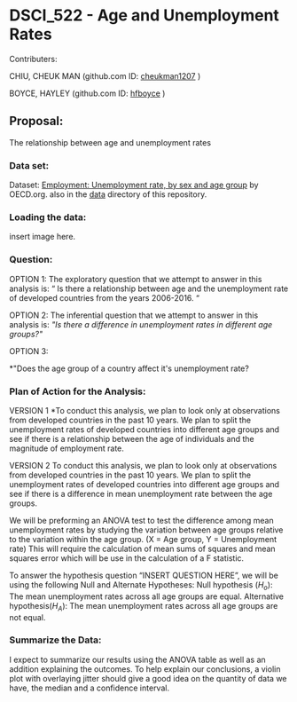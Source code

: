 
# DSCI_522 -  Age and Unemployment Rates

Contributers: 

CHIU, CHEUK MAN (github.com ID: [cheukman1207](https://github.com/cheukman1207) )

BOYCE, HAYLEY (github.com ID: [hfboyce](https://github.com/hfboyce) )

## Proposal:

The relationship between age and unemployment rates 


### Data set:

Dataset: [Employment: Unemployment rate, by sex and age group](https://stats.oecd.org/index.aspx?queryid=54743) by OECD.org. 
also in the [data](insert-url-here) directory of this repository. 

### Loading the data: 

insert image here. 

###  Question:

OPTION 1:
The exploratory question that we attempt to answer in this analysis is: 
 “ Is there a relationship between age and the unemployment rate of developed countries from the years 2006-2016. “

OPTION 2:
The inferential question that we attempt to answer in this analysis is:
 *"Is there a difference in unemployment rates in different age groups?"*
 
OPTION 3: 

*"Does the age group of a country affect it's unemployment rate?

### Plan of Action for the Analysis:

VERSION 1
*To conduct this analysis, we plan to look only at observations from developed countries in the past 10 years.  We plan to split the unemployment rates of developed countries into different age groups and see if there is a relationship between the age of individuals and the magnitude of employment rate. 

VERSION 2
To conduct this analysis, we plan to look only at observations from developed countries in the past 10 years.  We plan to split the unemployment rates of developed countries into different age groups and see if there is a difference in mean unemployment rate between the age groups. 

We will be preforming an ANOVA test to test the difference among mean unemployment rates by studying the variation between age groups relative to the variation within the age group. (X = Age group, Y = Unemployment rate)
This will require the calculation of mean sums of squares and mean squares error which will be use in the calculation of a F statistic. 
 
To answer the hypothesis question “INSERT QUESTION HERE”, we will be using the following Null and Alternate Hypotheses: 
Null hypothesis ($H_o$): The mean unemployment rates across all age groups are equal. 
Alternative hypothesis($H_A$): The mean unemployment rates across all age groups are not equal.


###  Summarize the Data: 

I expect to summarize our results using the ANOVA table as well as an addition explaining the outcomes. 
To help explain our conclusions, a violin plot with overlaying jitter should give a good idea on the quantity of data we have, the median and a confidence interval. 



